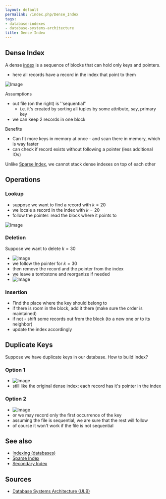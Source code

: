 ```yaml
---
layout: default
permalink: /index.php/Dense_Index
tags:
- database-indexes
- database-systems-architecture
title: Dense Index
---
```

## Dense Index
A dense [index](Indexing_(databases)) is a sequence of blocks that can hold only keys and pointers.
- here all records have a record in the index that point to them

<img src="https://raw.github.com/alexeygrigorev/wiki-figures/master/ulb/dbsa/ind/dense-ind1.png" alt="Image">


Assumptions
- out file (on the right) is ''sequential'' 
  - i.e. it's created by sorting all tuples by some attribute, say, primary key
- we can keep 2 records in one block

Benefits
- Can fit more keys in memory at once - and scan there in memory, which is way faster
- can check if record exists without following a pointer (less additional IOs)


Unlike [Sparse Index](Sparse_Index), we cannot stack dense indexes on top of each other


## Operations
### Lookup
- suppose we want to find a record with $k = 20$
- we locale a record in the index with $k = 20$
- follow the pointer: read the block where it points to

<img src="https://raw.github.com/alexeygrigorev/wiki-figures/master/ulb/dbsa/ind/dense-ind-lookup.png" alt="Image">


### Deletion
Suppose we want to delete $k = 30$
- <img src="https://raw.github.com/alexeygrigorev/wiki-figures/master/ulb/dbsa/ind/dense-ind-delete-1.png" alt="Image">
- we follow the pointer for $k = 30$ 
- then remove the record and the pointer from the index
- we leave a tombstone and reorganize if needed
- <img src="https://raw.github.com/alexeygrigorev/wiki-figures/master/ulb/dbsa/ind/dense-ind-delete-2.png" alt="Image">


### Insertion
- Find the place where the key should belong to
- if there is room in the block, add it there (make sure the order is maintained)
- if not - shift some records out from the block (to a new one or to its neighbor)
- update the index accordingly


## Duplicate Keys
Suppose we have duplicate keys in our database. How to build index?

### Option 1
- <img src="https://raw.github.com/alexeygrigorev/wiki-figures/master/ulb/dbsa/ind/dense-ind-dup-1.png" alt="Image">
- still like the original dense index: each record has it's pointer in the index

### Option 2
- <img src="https://raw.github.com/alexeygrigorev/wiki-figures/master/ulb/dbsa/ind/dense-ind-dup-2.png" alt="Image">
- or we may record only the first occurrence of the key
- assuming the file is sequential, we are sure that the rest will follow
- of course it won't work if the file is not sequential



## See also
- [Indexing (databases)](Indexing_(databases))
- [Sparse Index](Sparse_Index)
- [Secondary Index](Secondary_Index)

## Sources
- [Database Systems Architecture (ULB)](Database_Systems_Architecture_(ULB))
